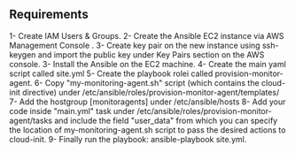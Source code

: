 Requirements
------------
1- Create IAM Users & Groups.
2- Create the Ansible EC2 instance via AWS Management Console .
3- Create key pair on the new instance using ssh-keygen and import the public key under Key Pairs section on the AWS console.
3- Install the Ansible on the EC2 machine. 
4- Create the main yaml script called site.yml
5- Create  the playbook rolei called  provision-monitor-agent.
6- Copy "my-monitoring-agent.sh" script (which contains the cloud-init directive) under /etc/ansible/roles/provision-monitor-agent/templates/
7- Add the hostgroup [monitoragents] under /etc/ansible/hosts
8- Add your code inside "main.yml" task under /etc/ansible/roles/provision-monitor-agent/tasks and include the field "user_data" from which you can specify the location of my-monitoring-agent.sh script to pass the desired actions to cloud-init.
9- Finally run the playbook: ansible-playbook site.yml.
